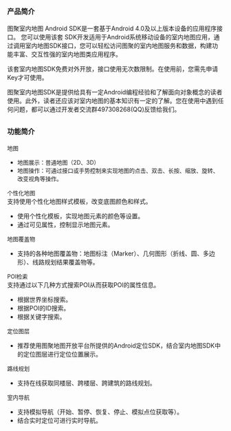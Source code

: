<font size = 3>产品简介</font>
---
图聚室内地图 Android SDK是一套基于Android 4.0及以上版本设备的应用程序接口。 您可以使用该套 SDK开发适用于Android系统移动设备的室内地图应用，通过调用室内地图SDK接口，您可以轻松访问图聚的室内地图服务和数据，构建功能丰富、交互性强的室内地图类应用程序。

该套室内地图SDK免费对外开放，接口使用无次数限制。在使用前，您需先申请Key才可使用。

图聚室内地图SDK是提供给具有一定Android编程经验和了解面向对象概念的读者使用。此外，读者还应该对室内地图的基本知识有一定的了解。您在使用中遇到任何问题，都可以通过开发者交流群497308268(QQ)反馈给我们。

<font size = 3>功能简介</font>
---
<font size = 2.5>地图</font>
- <font size = 2>地图展示：普通地图（2D、3D）</font>
- <font size = 2>地图操作：可通过接口或手势控制来实现地图的点击、双击、长按、缩放、旋转、改变视角等操作。</font>

<font size = 2.5>个性化地图</font>
<br>支持使用个性化地图样式模板，改变底图颜色和样式。
- 使用个性化模板，实现地图元素的颜色等设置。
- 通过可见属性，控制显示地图元素。

<font size = 2.5>地图覆盖物</font>
- 支持的各种地图覆盖物：地图标注（Marker）、几何图形（折线、圆、多边形）、线路规划结果覆盖物等。

<font size = 2.5>POI检索</font>
<br>支持通过以下几种方式搜索POI从而获取POI的属性信息。
- 根据世界坐标搜索。
- 根据POI的ID搜索。
- 根据关键字搜索。

<font size = 2.5>定位图层</font>
- 推荐使用图聚地图开放平台所提供的Android定位SDK，结合室内地图SDK中的定位图层进行定位位置展示。

<font size = 2.5>路线规划</font>
- 支持在线获取同楼层、跨楼层、跨建筑的路线规划。

<font size = 2.5>室内导航</font>
- 支持模拟导航（开始、暂停、恢复、停止、模拟点位获取等）。
- 结合实时定位可进行实时导航。

